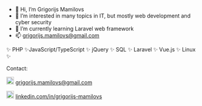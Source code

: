 - 👋 Hi, I’m Grigorijs Mamilovs
- 👀 I’m interested in many topics in IT, but mostly web development and cyber security
- 🌱 I’m currently learning Laravel web framework
- 📫 grigorijs.mamilovs@gmail.com


✨ PHP ✨JavaScript/TypeScript ✨ jQuery ✨ SQL
✨ Laravel ✨ Vue.js ✨ Linux ✨

Contact:

<img src="https://camo.githubusercontent.com/0f3aa1f457bb92fbd2411761262ce1fb0f766ed74a4f4289bfc4a0b6024335d6/68747470733a2f2f6564656e742e6769746875622e696f2f537570657254696e7949636f6e732f696d616765732f7376672f656d61696c2e737667" width="20"/> grigorijs.mamilovs@gmail.com


<img src="https://upload.wikimedia.org/wikipedia/commons/thumb/e/e9/Linkedin_icon.svg/1024px-Linkedin_icon.svg.png" width="20"/> <a href="https://www.linkedin.com/in/grigorijs-mamilovs-22b40974/">linkedin.com/in/grigorijs-mamilovs </a>

<!---
Nightfall1988/Nightfall1988 is a ✨ special ✨ repository because its `README.md` (this file) appears on your GitHub profile.
You can click the Preview link to take a look at your changes.
--->
